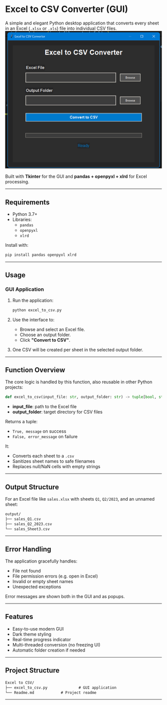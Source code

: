 # Excel to CSV Converter (GUI)

A simple and elegant Python desktop application that converts every sheet in an Excel (`.xlsx` or `.xls`) file into individual CSV files.
![GUI image](image.png)

Built with **Tkinter** for the GUI and **pandas + openpyxl + xlrd** for Excel processing.

---

## Requirements

- Python 3.7+
- Libraries:
  - `pandas`
  - `openpyxl`
  - `xlrd`

Install with:

```bash
pip install pandas openpyxl xlrd
````

---

## Usage

### GUI Application

1. Run the application:

   ```bash
   python excel_to_csv.py
   ```

2. Use the interface to:

   - Browse and select an Excel file.
   - Choose an output folder.
   - Click **"Convert to CSV"**.

3. One CSV will be created per sheet in the selected output folder.

---

## Function Overview

The core logic is handled by this function, also reusable in other Python projects:

```python
def excel_to_csv(input_file: str, output_folder: str) -> tuple[bool, str]
```

- **input\_file**: path to the Excel file
- **output\_folder**: target directory for CSV files

Returns a tuple:

- `True, message` on success
- `False, error_message` on failure

It:

- Converts each sheet to a `.csv`
- Sanitizes sheet names to safe filenames
- Replaces null/NaN cells with empty strings

---

## Output Structure

For an Excel file like `sales.xlsx` with sheets `Q1`, `Q2/2023`, and an unnamed sheet:

```text
output/
├── sales_Q1.csv
├── sales_Q2_2023.csv
└── sales_Sheet3.csv
```

---

## Error Handling

The application gracefully handles:

- File not found
- File permission errors (e.g. open in Excel)
- Invalid or empty sheet names
- Unexpected exceptions

Error messages are shown both in the GUI and as popups.

---

## Features

- Easy-to-use modern GUI
- Dark theme styling
- Real-time progress indicator
- Multi-threaded conversion (no freezing UI)
- Automatic folder creation if needed

---

## Project Structure

```text
Excel to CSV/
├── excel_to_csv.py              # GUI application
└── Readme.md            # Project readme
```
---